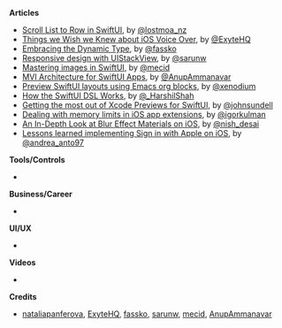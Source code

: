 
**Articles**

* [Scroll List to Row in SwiftUI](https://lostmoa.com/blog/ScrollListToRowInSwiftUI/), by [@lostmoa_nz](https://twitter.com/lostmoa_nz)
* [Things we Wish we Knew about iOS Voice Over](https://exyte.com/blog/things-we-wish-we-knew-about-ios-voice-over), by [@ExyteHQ](https://twitter.com/ExyteHQ)
* [Embracing the Dynamic Type](https://kristaps.me/embracing-dynamic-type/), by [@fassko](https://twitter.com/fassko)
* [Responsive design with UIStackView](https://sarunw.com/posts/responsive-design-with-uistackview/), by [@sarunw](https://twitter.com/sarunw)
* [Mastering images in SwiftUI](https://swiftwithmajid.com/2020/05/27/mastering-images-in-swiftui/), by [@mecid](https://twitter.com/mecid)
* [MVI Architecture for SwiftUI Apps](https://medium.com/better-programming/mvi-architecture-for-swiftui-apps-cff44428394?source=friends_link&sk=71388c5927de433d27715d2eed00d2db), by [@AnupAmmanavar](https://twitter.com/AnupAmmanavar)
* [Preview SwiftUI layouts using Emacs org blocks](http://xenodium.com/swiftui-layout-previews-using-emacs-org-blocks/), by [@xenodium](https://twitter.com/xenodium)
* [How the SwiftUI DSL Works](https://harshil.net/blog/swiftui-dsl-function-builders), by [@_HarshilShah](https://twitter.com/_HarshilShah)
* [Getting the most out of Xcode Previews for SwiftUI](https://swiftbysundell.com/articles/getting-the-most-out-of-xcode-previews/), by [@johnsundell](https://twitter.com/johnsundell)
* [Dealing with memory limits in iOS app extensions](https://blog.kulman.sk/dealing-with-memory-limits-in-app-extensions/), by [@igorkulman](https://twitter.com/igorkulman)
* [An In-Depth Look at Blur Effect Materials on iOS](https://pspdfkit.com/blog/2020/blur-effect-materials-on-ios/), by [@nish_desai](https://twitter.com/nish_desai)
* [Lessons learned implementing Sign in with Apple on iOS](https://tech.just-eat.com/2020/05/27/lessons-learned-implementing-sign-in-with-apple-on-ios/), by [@andrea_anto97](https://twitter.com/andrea_anto97)

**Tools/Controls**

*

**Business/Career**

*

**UI/UX**

*

**Videos**

* 

**Credits**

* [nataliapanferova](https://github.com/nataliapanferova), [ExyteHQ](https://github.com/exyte), [fassko](https://github.com/fassko), [sarunw](https://github.com/sarunw), [mecid](https://github.com/mecid), [AnupAmmanavar](https://github.com/AnupAmmanavar)

